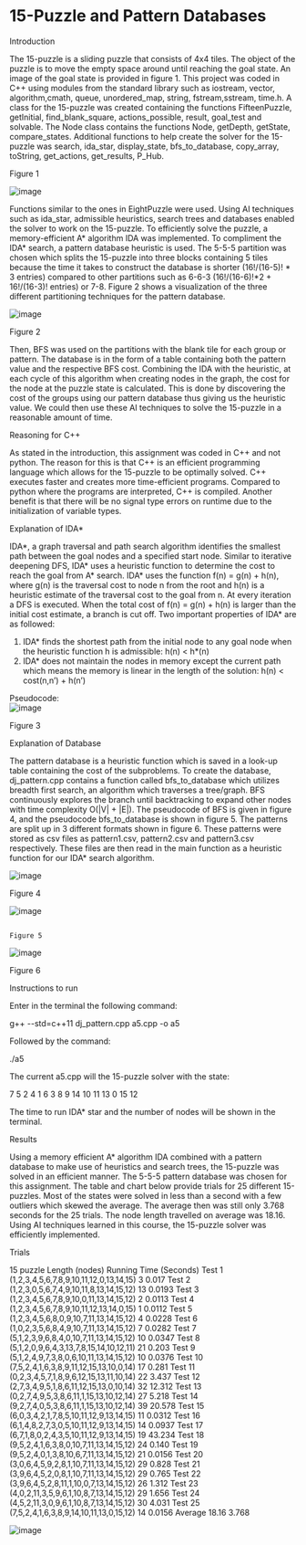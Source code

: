 
# 15-Puzzle and Pattern Databases




Introduction

The 15-puzzle is a sliding puzzle that consists of 4x4 tiles. The object of the puzzle is to move the empty space around until reaching the goal state. An image of the goal state is provided in figure 1.  This project was coded in C++ using modules from the  standard library such as iostream, vector, algorithm,cmath, queue, unordered_map, string, fstream,sstream, time.h. A class for the 15-puzzle was created containing the functions FifteenPuzzle, getInitial, find_blank_square, actions_possible, result, goal_test and solvable. The Node class contains the functions Node, getDepth, getState, compare_states. Additional functions to help create the solver for the 15-puzzle was search, ida_star, display_state, bfs_to_database, copy_array, toString, get_actions, get_results, P_Hub.






 
Figure 1


![image](https://user-images.githubusercontent.com/52853478/106701909-4e6cf880-659c-11eb-8131-28815274fa6a.png)






Functions similar to the ones in EightPuzzle were used. Using AI techniques such as ida_star, admissible heuristics, search trees and databases enabled the solver to work on the 15-puzzle. To efficiently solve the puzzle, a memory-efficient A* algorithm IDA was implemented. To compliment the IDA* search, a pattern database heuristic is used. The 5-5-5 partition was chosen which splits the 15-puzzle into three blocks containing 5 tiles because the time it takes to construct the database is shorter (16!/(16-5)! * 3 entries) compared to other partitions such as 6-6-3 (16!/(16-6)!*2 + 16!/(16-3)! entries) or 7-8. Figure 2 shows a visualization of the three different partitioning techniques for the pattern database.



![image](https://user-images.githubusercontent.com/52853478/106702052-925ffd80-659c-11eb-9ac6-e0b287824ed9.png)

 
Figure 2



Then, BFS was used on the partitions with the blank tile for each group or pattern. The database is in the form of a table containing both the pattern value and the respective BFS cost. Combining the IDA with the heuristic, at each cycle of this algorithm when creating nodes in the graph, the cost for the node at the puzzle state is calculated. This is done by discovering the cost of the groups using our pattern database thus giving us the heuristic value. We could then use these AI techniques to solve the 15-puzzle in a reasonable amount of time.









Reasoning for C++

As stated in the introduction, this assignment was coded in C++ and not python. The reason for this is that C++ is an efficient programming language which allows for the 15-puzzle to be optimally solved. C++ executes faster and creates more time-efficient programs. Compared to python where the programs are interpreted, C++ is compiled. Another benefit is that there will be no signal type errors on runtime due to the initialization of variable types.


Explanation of IDA* 

IDA*, a graph traversal and path search algorithm identifies the smallest path between the goal nodes and a specified start node. Similar to iterative deepening DFS, IDA* uses a heuristic function to determine the cost to reach the goal from A* search. IDA* uses the function f(n) = g(n) + h(n), where g(n) is the traversal cost to node n from the root and h(n) is a heuristic estimate of the traversal cost to the goal from n. At every iteration a DFS is executed. When the total cost of f(n) = g(n) + h(n) is larger than the initial cost estimate, a branch is cut off. Two important properties of IDA* are as followed:

1.	IDA* finds the shortest path from the initial node to any goal node when the heuristic function h is admissible: h(n) < h*(n)
2.	IDA* does not maintain the nodes in memory except the current path which means the memory is linear in the length of the solution: h(n) < cost(n,n’) + h(n’)






Pseudocode:  
![image](https://user-images.githubusercontent.com/52853478/106702107-a99eeb00-659c-11eb-9ac6-ead1251a9dcd.png)

Figure 3





Explanation of Database

The pattern database is a heuristic function which is saved in a look-up table containing the cost of the subproblems. To create the database, dj_pattern.cpp contains a function called bfs_to_database which utilizes breadth first search, an algorithm which traverses a tree/graph. BFS continuously explores the branch until backtracking to expand other nodes with time complexity O(|V| + |E|). The pseudocode of BFS is given in figure 4, and the pseudocode bfs_to_database is shown in figure 5. The patterns are split up in 3 different formats shown in figure 6. These patterns were stored as csv files as pattern1.csv, pattern2.csv and pattern3.csv respectively. These files are then read in the main function as a heuristic function for our IDA* search algorithm.



![image](https://user-images.githubusercontent.com/52853478/106702157-bb808e00-659c-11eb-9574-b8cbbb85a56a.png)
 

Figure 4


![image](https://user-images.githubusercontent.com/52853478/106702181-c804e680-659c-11eb-8e54-3767cd3129a6.png)






                        
                                                                         Figure 5
			




![image](https://user-images.githubusercontent.com/52853478/106702220-d3f0a880-659c-11eb-9786-1b83dd84a4db.png)


		
 
Figure 6






Instructions to run

Enter in the terminal the following command:

g++ --std=c++11 dj_pattern.cpp a5.cpp -o a5

Followed by the command:

./a5

The current a5.cpp will the 15-puzzle solver with the state:

 7   5   2   4
 1   6   3   8
 9  14 10 11
13  0  15  12

The time to run IDA* star and the number of nodes will be shown in the terminal.

Results

Using a memory efficient A* algorithm IDA combined with a pattern database to make use of heuristics and search trees, the 15-puzzle was solved in an efficient manner. The 5-5-5 pattern database was chosen for this assignment. The table and chart below provide trials for 25 different 15-puzzles. Most of the states were solved in less than a second with a few outliers which skewed the average. The average then was still only 3.768 seconds for the 25 trials. The node length travelled on average was 18.16. Using AI techniques learned in this course, the 15-puzzle solver was efficiently implemented.












Trials 

15 puzzle	Length (nodes)	Running Time (Seconds)
Test 1 (1,2,3,4,5,6,7,8,9,10,11,12,0,13,14,15)	3	0.017
Test 2 (1,2,3,0,5,6,7,4,9,10,11,8,13,14,15,12)	13	0.0193
Test 3 (1,2,3,4,5,6,7,8,9,10,0,11,13,14,15,12)	2	0.0113
Test 4 (1,2,3,4,5,6,7,8,9,10,11,12,13,14,0,15)	1	0.0112
Test 5 (1,2,3,4,5,6,8,0,9,10,7,11,13,14,15,12)	4	0.0228
Test 6 (1,0,2,3,5,6,8,4,9,10,7,11,13,14,15,12)	7	0.0282
Test 7 (5,1,2,3,9,6,8,4,0,10,7,11,13,14,15,12)	10	0.0347
Test 8 (5,1,2,0,9,6,4,3,13,7,8,15,14,10,12,11)	21	0.203
Test 9 (5,1,2,4,9,7,3,8,0,6,10,11,13,14,15,12)	10	0.0376
Test 10 (7,5,2,4,1,6,3,8,9,11,12,15,13,10,0,14)	17	0.281
Test 11 (0,2,3,4,5,7,1,8,9,6,12,15,13,11,10,14)	22	3.437
Test 12 (2,7,3,4,9,5,1,8,6,11,12,15,13,0,10,14)	32	12.312
Test 13 (0,2,7,4,9,5,3,8,6,11,1,15,13,10,12,14)	27	5.218
Test 14 (9,2,7,4,0,5,3,8,6,11,1,15,13,10,12,14)	39	20.578
Test 15 (6,0,3,4,2,1,7,8,5,10,11,12,9,13,14,15)	11	0.0312
Test 16 (6,1,4,8,2,7,3,0,5,10,11,12,9,13,14,15)	14	0.0937
Test 17 (6,7,1,8,0,2,4,3,5,10,11,12,9,13,14,15)	19	43.234
Test 18 (9,5,2,4,1,6,3,8,0,10,7,11,13,14,15,12)	24	0.140
Test 19 (9,5,2,4,0,1,3,8,10,6,7,11,13,14,15,12)	21	0.0156
Test 20 (3,0,6,4,5,9,2,8,1,10,7,11,13,14,15,12)	29	0.828
Test 21 (3,9,6,4,5,2,0,8,1,10,7,11,13,14,15,12)	29	0.765
Test 22 (3,9,6,4,5,2,8,11,1,10,0,7,13,14,15,12)	26	1.312
Test 23 (4,0,2,11,3,5,9,6,1,10,8,7,13,14,15,12)	29	1.656
Test 24 (4,5,2,11,3,0,9,6,1,10,8,7,13,14,15,12)	30	4.031
Test 25 (7,5,2,4,1,6,3,8,9,14,10,11,13,0,15,12)	14	0.0156
 Average 	18.16	3.768

 
![image](https://user-images.githubusercontent.com/52853478/106702270-e965d280-659c-11eb-85e1-94684569fc35.png)


